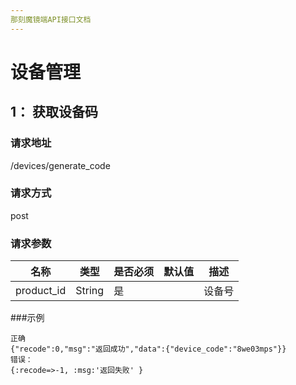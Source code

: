```yaml
---
那刻魔镜端API接口文档 
---
```


# 设备管理
## 1： 获取设备码
### 请求地址
/devices/generate_code
### 请求方式
post
### 请求参数
名称|类型|是否必须|默认值|描述
---|---|----|---|---
product_id|String|是| |设备号
###示例
```
正确
{"recode":0,"msg":"返回成功","data":{"device_code":"8we03mps"}}
错误：
{:recode=>-1, :msg:'返回失败' }
```
 
